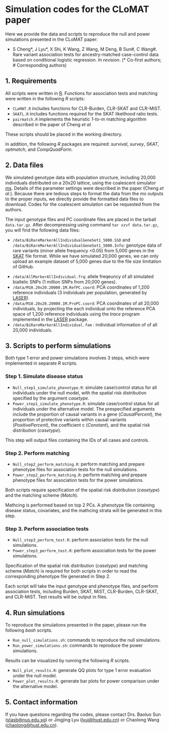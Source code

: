 # Simulation codes for the CLoMAT paper

Here we provide the data and scripts to reproduce the null and power simulations presented in the CLoMAT paper:

* S Cheng\*, J Lyu\*, X Shi, K Wang, Z Wang, M Deng, B Sun#, C Wang#. Rare variant association tests for ancestry-matched case-control data based on conditional logistic regression. *In revision*. (\* Co-first authors; # Corresponding authors)



## 1. Requirements

All scripts were written in [R](https://www.r-project.org/). Functions for association tests and matching were written in the following *R* scripts:

- `CLoMAT.R` includes functions for CLR-Burden,  CLR-SKAT and CLR-MiST.
- `SKATL.R` includes functions required for the SKAT likelihood ratio tests.
- `pairmatch.R` implements the heuristic *1-to-m* matching algorithm described in the paper of Cheng *et al.*

These scripts should be placed in the working directory. 

In addition, the following *R* packages are required: *survival*, *survey*, *SKAT*, *optmatch*, and *CompQuadForm*.



## 2. Data files

We simulated genotype data with population structure, including 20,000 individuals distributed on a 20x20 lattice, using the coalescent simulator [ms](http://home.uchicago.edu/~rhudson1/source/mksamples.html). Details of the parameter settings were described in the paper (Cheng *et al.*). Because there are tedious steps to format the data from the *ms* outputs to the proper inputs, we directly provide the formatted data files to download. Codes for the coalescent simulation can be requested from the authors.

The input genotype files and PC coordinate files are placed in the tarball `data.tar.gz`. After decompressing using command `tar xzvf data.tar.gz`, you will find the following data files:

* `/data/BiRareMarkerAllIndividualGeneSet1_5000.SSD` and `/data/BiRareMarkerAllIndividualGeneSet1_5000.Info`: genotype data of rare variants (minor allele frequency <0.05) from 5,000 genes in the [SKAT](https://cran.r-project.org/web/packages/SKAT/index.html) file format. While we have simulated 20,000 genes, we can only upload an example dataset of 5,000 genes due to the file size limitation of GitHub.

- `/data/AllMarkerAllIndividual.frq`: allele freqeuncy of all simulated biallelic SNPs (1 million SNPs from 20,000 genes).
- `/data/M10.20x20.20000.1M.RefPC.coord`: PCA coordinates of 1,200 reference individuals (3 individuals per population, generated by [LASER](http://csg.sph.umich.edu/chaolong/LASER/)).
- `/data/M10.20x20.20000.1M.ProPC.coord`: PCA coordinates of all 20,000 individuals, by projecting the each individual onto the reference PCA space of 1,200 reference individuals using the *trace* program implemented in the [LASER](http://csg.sph.umich.edu/chaolong/LASER/) package.  
- `/data/BiRareMarkerAllIndividual.fam` : individual information of of all 20,000 individuals.



 ## 3. Scripts to perform simulations

Both type 1 error and power simulations involves 3 steps, which were implemented in separate *R* scripts.

### Step 1. Simulate disease status

- `Null_step1_simulate_phenotype.R`: simulate case/control status for all individuals under the null model, with the spatial risk distribution specified by the argument *casetype*.
- `Power_step1_simulate_phenotype.R`: simulate case/control status for all individuals under the alternative model. The prespecified arguments include the proportion of causal variants in a gene (*CausalPercent*), the proportion of protective variants within causal variants (*PositivePercent*), the coefficient c (*Constant*), and the spatial risk distribution (*casetype*).

This step will output files containing the IDs of all cases and controls. 

### Step 2. Perform matching

- `Null_step2_perform_matching.R`: perform matching and prepare phenotype files for association tests for the null simulations.
- `Power_step2_perform_matching.R`: perform matching and prepare phenotype files for association tests for the power simulations.

Both scripts require specification of the spatial risk distribution (*casetype*) and the matching scheme (*Match*). 

Mathcing is performed based on top 2 PCs. A phenotype file containing disease status, covariates, and the mathcing strata will be generated in this step. 

### Step 3. Perform association tests

- `Null_step3_perform_test.R`: perform association tests for the null simulations.
- `Power_step3_perform_test.R`: perform association tests for the power simulations.

Specification of the spatial risk distribution (*casetype*) and matching scheme (*Match*) is required for both scripts in order to read the corresponding phenotype file generated in Step 2. 

Each script will take the input genotype and phenotype files, and perform association tests, including Burden, SKAT, MiST, CLR-Burden, CLR-SKAT, and CLR-MiST. Test results will be output in files.



 ## 4. Run simulations

To reproduce the simulations presented in the paper, please run the following *bash* scripts.

- `Run_null_simulations.sh`: commands to reproduce the null simulations.
- `Run_power_simulations.sh`: commands to reproduce the power simulations.

Results can be visualized by running the following *R* scripts.

- `Null_plot_results.R`: generate QQ plots for type 1 error evaluation under the null model.
- `Power_plot_results.R`: generate bar plots for power comparison under the alternative model.



 ## 5. Contact information

If you have questions regarding the codes, please contact Drs. Baoluo Sun (stasb@nus.edu.sg) or Jingjing Lyu (lyuj@hust.edu.cn) or Chaolong Wang (chaolong@hust.edu.cn).

